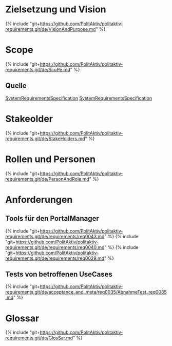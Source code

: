 # Zielsetzung und Vision
{% include "git+https://github.com/PolitAktiv/politaktiv-requirements.git/de/VisionAndPurpose.md" %}

# Scope
{% include "git+https://github.com/PolitAktiv/politaktiv-requirements.git/de/ScoPe.md" %}

## Quelle
[SystemRequirementsSpecification](https://github.com/PolitAktiv/politaktiv-requirements/tree/master/de/SystemRequirementsSpecification.md)
[SystemRequirementsSpecification](./SystemRequirementsSpecification.md)

# Stakeolder
{% include "git+https://github.com/PolitAktiv/politaktiv-requirements.git/de/StakeHolders.md" %}

# Rollen und Personen
{% include "git+https://github.com/PolitAktiv/politaktiv-requirements.git/de/PersonAndRole.md" %}

# Anforderungen

## Tools für den PortalManager
{% include "git+https://github.com/PolitAktiv/politaktiv-requirements.git/de/requirements/req0043.md" %}
{% include "git+https://github.com/PolitAktiv/politaktiv-requirements.git/de/requirements/req0040.md" %}
{% include "git+https://github.com/PolitAktiv/politaktiv-requirements.git/de/requirements/req0029.md" %}

## Tests von betroffenen UseCases

{% include "git+https://github.com/PolitAktiv/politaktiv-requirements.git/de/acceptance_and_meta/req0035/AbnahmeTest_req0035.md" %}


# Glossar
{% include "git+https://github.com/PolitAktiv/politaktiv-requirements.git/de/GlosSar.md" %}
